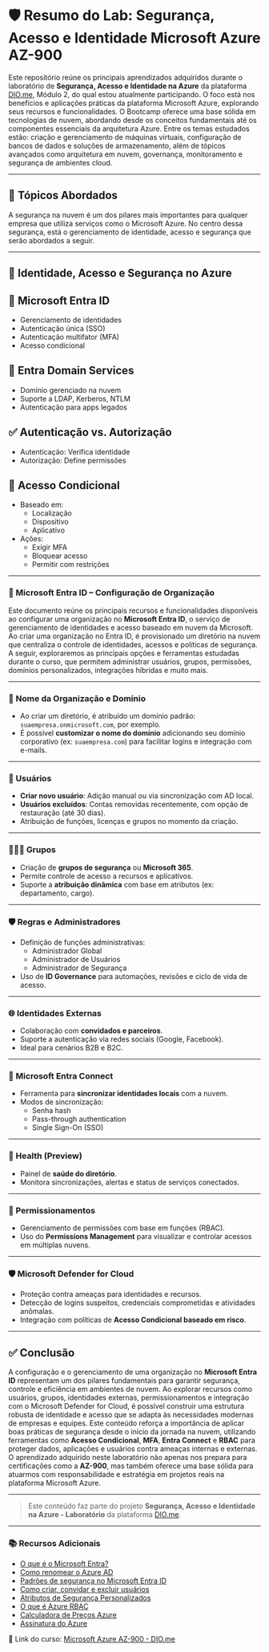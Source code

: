 # 🛡️ Resumo do Lab: Segurança, Acesso e Identidade Microsoft Azure AZ-900
Este repositório reúne os principais aprendizados adquiridos durante o laboratório de **Segurança, Acesso e Identidade na Azure** da plataforma [DIO.me](https://web.dio.me), Módulo 2, do qual estou atualmente participando. O foco está nos benefícios e aplicações práticas da plataforma Microsoft Azure, explorando seus recursos e funcionalidades. O Bootcamp oferece uma base sólida em tecnologias de nuvem, abordando desde os conceitos fundamentais até os componentes essenciais da arquitetura Azure.
Entre os temas estudados estão: criação e gerenciamento de máquinas virtuais, configuração de bancos de dados e soluções de armazenamento, além de tópicos avançados como arquitetura em nuvem, governança, monitoramento e segurança de ambientes cloud.

---
## 📘 Tópicos Abordados
 A segurança na nuvem é um dos pilares mais importantes para qualquer empresa que utiliza serviços como o Microsoft Azure.
 No centro dessa segurança, está o gerenciamento de identidade, acesso e segurança que serão abordados a seguir.
 
---
## 🪪 Identidade, Acesso e Segurança no Azure

## 🔐 Microsoft Entra ID
- Gerenciamento de identidades
- Autenticação única (SSO)
- Autenticação multifator (MFA)
- Acesso condicional

## 🏢 Entra Domain Services
- Domínio gerenciado na nuvem
- Suporte a LDAP, Kerberos, NTLM
- Autenticação para apps legados

## ✅ Autenticação vs. Autorização
- Autenticação: Verifica identidade
- Autorização: Define permissões

## 📛 Acesso Condicional
- Baseado em:
  - Localização
  - Dispositivo
  - Aplicativo
- Ações:
  - Exigir MFA
  - Bloquear acesso
  - Permitir com restrições
---

### 🔐 Microsoft Entra ID – Configuração de Organização

Este documento reúne os principais recursos e funcionalidades disponíveis ao configurar uma organização no **Microsoft Entra ID**, o serviço de gerenciamento de identidades e acesso baseado em nuvem da Microsoft.
Ao criar uma organização no Entra ID, é provisionado um diretório na nuvem que centraliza o controle de identidades, acessos e políticas de segurança. 
A seguir, exploraremos as principais opções e ferramentas estudadas durante o curso, que permitem administrar usuários, grupos, permissões, domínios personalizados, integrações híbridas e muito mais.

---

### 🏢 Nome da Organização e Domínio

- Ao criar um diretório, é atribuído um domínio padrão: `suaempresa.onmicrosoft.com`, por exemplo.
- É possível **customizar o nome do domínio** adicionando seu domínio corporativo (ex: `suaempresa.com`) para facilitar logins e integração com e-mails.

---

### 👥 Usuários

- **Criar novo usuário**: Adição manual ou via sincronização com AD local.
- **Usuários excluídos**: Contas removidas recentemente, com opção de restauração (até 30 dias).
- Atribuição de funções, licenças e grupos no momento da criação.

---

### 🧑‍🤝‍🧑 Grupos

- Criação de **grupos de segurança** ou **Microsoft 365**.
- Permite controle de acesso a recursos e aplicativos.
- Suporte a **atribuição dinâmica** com base em atributos (ex: departamento, cargo).

---

### 🛡️ Regras e Administradores

- Definição de funções administrativas:
  - Administrador Global
  - Administrador de Usuários
  - Administrador de Segurança
- Uso de **ID Governance** para automações, revisões e ciclo de vida de acesso.

---

### 🌐 Identidades Externas

- Colaboração com **convidados e parceiros**.
- Suporte a autenticação via redes sociais (Google, Facebook).
- Ideal para cenários B2B e B2C.

---

### 🔄 Microsoft Entra Connect

- Ferramenta para **sincronizar identidades locais** com a nuvem.
- Modos de sincronização:
  - Senha hash
  - Pass-through authentication
  - Single Sign-On (SSO)

---

### 🧠 Health (Preview)

- Painel de **saúde do diretório**.
- Monitora sincronizações, alertas e status de serviços conectados.

---

### 🔐 Permissionamentos

- Gerenciamento de permissões com base em funções (RBAC).
- Uso do **Permissions Management** para visualizar e controlar acessos em múltiplas nuvens.

---

### 🛡️ Microsoft Defender for Cloud

- Proteção contra ameaças para identidades e recursos.
- Detecção de logins suspeitos, credenciais comprometidas e atividades anômalas.
- Integração com políticas de **Acesso Condicional baseado em risco**.

---


## ✅ Conclusão

A configuração e o gerenciamento de uma organização no **Microsoft Entra ID** representam um dos pilares fundamentais para garantir segurança, controle e eficiência em ambientes de nuvem. 
Ao explorar recursos como usuários, grupos, identidades externas, permissionamentos e integração com o Microsoft Defender for Cloud, é possível construir uma estrutura robusta de identidade e acesso que se adapta às necessidades modernas de empresas e equipes.
Este conteúdo reforça a importância de aplicar boas práticas de segurança desde o início da jornada na nuvem, utilizando ferramentas como **Acesso Condicional**, **MFA**, **Entra Connect** e **RBAC** para proteger dados, aplicações e usuários contra ameaças internas e externas.
O aprendizado adquirido neste laboratório não apenas nos prepara para certificações como a **AZ-900**, mas também oferece uma base sólida para atuarmos com responsabilidade e estratégia em projetos reais na plataforma Microsoft Azure.


---
> Este conteúdo faz parte do projeto **Segurança, Acesso e Identidade na Azure - Laboratório** da plataforma [DIO.me](https://web.dio.me).

---
 
### 📚 Recursos Adicionais
- [O que é o Microsoft Entra?](https://learn.microsoft.com/pt-br/entra/fundamentals/what-is-entra)
- [Como renomear o Azure AD](https://learn.microsoft.com/pt-pt/azure/active-directory/fundamentals/how-to-rename-azure-ad)
- [Padrões de segurança no Microsoft Entra ID](https://learn.microsoft.com/pt-br/entra/fundamentals/security-defaults)
- [Como criar, convidar e excluir usuários](https://learn.microsoft.com/pt-br/entra/fundamentals/how-to-create-delete-users)
- [Atributos de Segurança Personalizados](https://learn.microsoft.com/pt-br/entra/fundamentals/custom-security-attributes-overview)
- [O que é Azure RBAC](https://learn.microsoft.com/pt-br/azure/role-based-access-control/overview)
- [Calculadora de Preços Azure](https://azure.microsoft.com/pt-br/pricing/calculator/?ef_id=_k_EAIaIQobChMI14z7o_fWjwMVc0FIAB3PYQApEAAYASACEgLE-fD_BwE_k_&OCID=AIDcmmzmnb0182_SEM__k_EAIaIQobChMI14z7o_fWjwMVc0FIAB3PYQApEAAYASACEgLE-fD_BwE_k_&gad_source=1&gad_campaignid=1635078708&gbraid=0AAAAADcJh_s0nlhmSLvv4COb6oAkGNm0s&gclid=EAIaIQobChMI14z7o_fWjwMVc0FIAB3PYQApEAAYASACEgLE-fD_BwE)
- [Assinatura do Azure](https://learn.microsoft.com/pt-br/azure/azure-resource-manager/management/azure-subscription-service-limits)
  
📎 Link do curso: [Microsoft Azure AZ-900 - DIO.me](https://web.dio.me/track/microsoft-azure-az-900)
